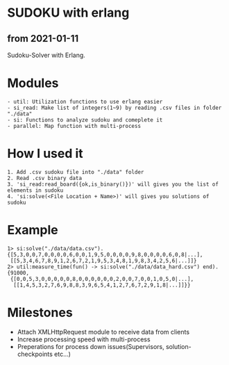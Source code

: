 # SUDOKU with erlang
## from 2021-01-11

Sudoku-Solver with Erlang.

# Modules
    - util: Utilization functions to use erlang easier
    - si_read: Make list of integers(1~9) by reading .csv files in folder "./data"
    - si: Functions to analyze sudoku and comeplete it
    - parallel: Map function with multi-process

# How I used it
    1. Add .csv sudoku file into "./data" folder
    2. Read .csv binary data
    3. 'si_read:read_board({ok,is_binary()})' will gives you the list of elements in sudoku
    4. 'si:solve(<File Location + Name>)' will gives you solutions of sudoku


# Example

```
1> si:solve("./data/data.csv").
{[5,3,0,0,7,0,0,0,0,6,0,0,1,9,5,0,0,0,0,9,8,0,0,0,0,6,0,8|...],
 [[5,3,4,6,7,8,9,1,2,6,7,2,1,9,5,3,4,8,1,9,8,3,4,2,5,6|...]]}
2> util:measure_time(fun() -> si:solve("./data/data_hard.csv") end).
{91000,
 {[0,0,5,3,0,0,0,0,0,8,0,0,0,0,0,0,2,0,0,7,0,0,1,0,5,0|...],
  [[1,4,5,3,2,7,6,9,8,8,3,9,6,5,4,1,2,7,6,7,2,9,1,8|...]]}}
```

# Milestones

- Attach XMLHttpRequest module to receive data from clients
- Increase processing speed with multi-process
- Preperations for process down issues(Supervisors, solution-checkpoints etc...)
